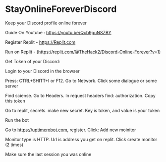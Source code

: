 # StayOnlineForeverDiscord
Keep your Discord profile online forever

Guide On Youtube : https://youtu.be/Qcb9guNSZBY

Register Replit - https://Replit.com

Run on Replit - [(https://replit.com/@TheHack2/Discord-Online-Forever?v=1)](https://replit.com/@TheHack2/StayOnlineForeverOnDiscord#index.js)

Get Token of your Discord:

Login to your Discord in the browser

Press: CTRL+SHITT+I or F12. Go to Network. Click some dialogue or some server

Find sciense. Go to Headers. In request headers find: authorization. Copy this token

Go to replit, secrets. make new secret. Key is token, and value is your token

Run the bot

Go to https://uptimerobot.com, register. Click: Add new moinitor

Monitor type is HTTP. Url is address you get on replit. Click create monitor (2 times)

Make sure the last session you was online

